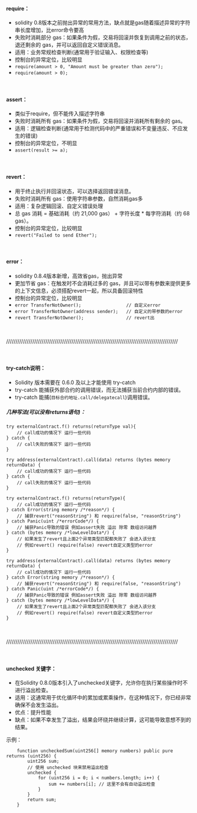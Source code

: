 

#### require：
- solidity 0.8版本之前抛出异常的常用方法，缺点就是gas随着描述异常的字符串长度增加，比error命令要高
- 失败时消耗部分 gas：如果条件为假，交易将回滚并恢复到调用之前的状态，退还剩余的 gas，并可以返回自定义错误消息。
- 适用：业务常规检查判断(通常用于验证输入、权限检查等)
- 控制台的异常定位，比较明显
- ```require(amount > 0, "Amount must be greater than zero");```
- ```require(amount > 0);```

　

#### assert：
- 类似于require，但不能传入描述字符串
- 失败时消耗所有 gas：如果条件为假，交易将回滚并消耗所有剩余的 gas。
- 适用：逻辑检查判断(通常用于检测代码中的严重错误和不变量违反、不应发生的错误)
- 控制台的异常定位，不明显
- ```assert(result >= a);```

　

#### revert：
- 用于终止执行并回滚状态，可以选择返回错误消息。
- 失败时消耗所有 gas：使用字符串参数，自然消耗gas多
- 适用：复杂逻辑回滚、自定义错误处理
- 总 gas 消耗 = 基础消耗（约 21,000 gas） + 字符长度 * 每字符消耗（约 68 gas）。
- 控制台的异常定位，比较明显
- ```revert("Failed to send Ether");```

　

#### error：
- solidity 0.8.4版本新增，高效省gas，抛出异常
- 更加节省 gas：在触发时不会消耗过多的 gas，并且可以带有参数来提供更多的上下文信息，必须搭配revert一起，所以具备回滚特性
- 控制台的异常定位，比较明显
- ```error TransferNotOwner();                 // 自定义error```
- ```error TransferNotOwner(address sender);   // 自定义的带参数的error```
- ```revert TransferNotOwner();                // revert出```

　

////////////////////////////////////////////////////////////////////////////////////////////

　

#### try-catch说明：
- Solidity 版本需要在 0.6.0 及以上才能使用 try-catch
- try-catch 能捕获外部合约的调用错误，而无法捕获当前合约内部的错误。
- try-catch 能捕(```目标合约地址.call/delegatecall```)调用错误。

##### 几种写法(可以没有returns语句)：
```
try externalContract.f() returns(returnType val){
    // call成功的情况下 运行一些代码
} catch {
    // call失败的情况下 运行一些代码
}
```

```
try address(externalContract).call(data) returns (bytes memory returnData) {
    // call成功的情况下 运行一些代码
} catch {
    // call失败的情况下 运行一些代码
}
```

```
try externalContract.f() returns(returnType){
    // call成功的情况下 运行一些代码
} catch Error(string memory /*reason*/) {
    // 捕获revert("reasonString") 和 require(false, "reasonString")
} catch Panic(uint /*errorCode*/) {
    // 捕获Panic导致的错误 例如assert失败 溢出 除零 数组访问越界
} catch (bytes memory /*lowLevelData*/) {
    // 如果发生了revert且上面2个异常类型匹配都失败了 会进入该分支
    // 例如revert() require(false) revert自定义类型的error
}
```

```
try address(externalContract).call(data) returns (bytes memory returnData) {
    // call成功的情况下 运行一些代码
} catch Error(string memory /*reason*/) {
    // 捕获revert("reasonString") 和 require(false, "reasonString")
} catch Panic(uint /*errorCode*/) {
    // 捕获Panic导致的错误 例如assert失败 溢出 除零 数组访问越界
} catch (bytes memory /*lowLevelData*/) {
    // 如果发生了revert且上面2个异常类型匹配都失败了 会进入该分支
    // 例如revert() require(false) revert自定义类型的error
}
```

　

////////////////////////////////////////////////////////////////////////////////////////////

　

#### unchecked 关键字：
- 在Solidity 0.8.0版本引入了unchecked关键字，允许你在执行某些操作时不进行溢出检查。
- 适用：这通常用于优化循环中的累加或累乘操作，在这种情况下，你已经非常确保不会发生溢出。
- 优点：提升性能
- 缺点：如果不幸发生了溢出，结果会环绕并继续计算，这可能导致意想不到的结果。

示例：
```
    function uncheckedSum(uint256[] memory numbers) public pure returns (uint256) {
        uint256 sum;
        // 使用 unchecked 块来禁用溢出检查
        unchecked {
            for (uint256 i = 0; i < numbers.length; i++) {
                sum += numbers[i]; // 这里不会有自动溢出检查
            }
        }
        return sum;
    }
```